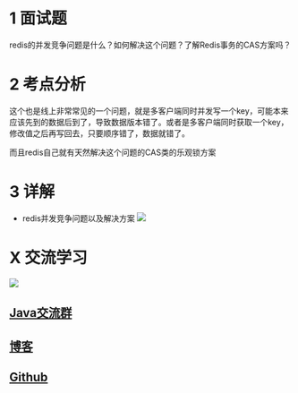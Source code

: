 
# 1 面试题
redis的并发竞争问题是什么？如何解决这个问题？了解Redis事务的CAS方案吗？

# 2 考点分析
这个也是线上非常常见的一个问题，就是多客户端同时并发写一个key，可能本来应该先到的数据后到了，导致数据版本错了。或者是多客户端同时获取一个key，修改值之后再写回去，只要顺序错了，数据就错了。

而且redis自己就有天然解决这个问题的CAS类的乐观锁方案

#  3 详解
- redis并发竞争问题以及解决方案
![](https://img-blog.csdnimg.cn/20190509175418361.png?x-oss-process=image/watermark,type_ZmFuZ3poZW5naGVpdGk,shadow_10,text_aHR0cHM6Ly9ibG9nLmNzZG4ubmV0L3FxXzMzNTg5NTEw,size_16,color_FFFFFF,t_70)

# X 交流学习
![](https://img-blog.csdnimg.cn/20190504005601174.jpg)
## [Java交流群](https://jq.qq.com/?_wv=1027&k=5UB4P1T)
## [博客](http://www.shishusheng.com)

## [Github](https://github.com/Wasabi1234)

